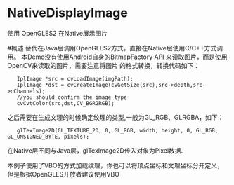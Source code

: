 # NativeDisplayImage
使用 OpenGLES2 在Native展示图片

#概述
替代在Java层调用OpenGLES2方式，直接在Native层使用C/C++方式调用。
本Demo没有使用Android自身的BitmapFactory API 来读取图片，而是使用OpenCV来读取的图片，需要注意将图片
的格式转换，转换代码如下：
```
   IplImage *src = cvLoadImage(imgPath);
   IplImage *dst = cvCreateImage(cvGetSize(src),src->depth,src->nChannels);
   //you should confirm the image type
   cvCvtColor(src,dst,CV_BGR2RGB);
```
之后需要在生成文理的时候确定纹理的类型,一般为GL_RGB、GLRGBA，如下：
 ```
    glTexImage2D(GL_TEXTURE_2D, 0, GL_RGB, width, height, 0, GL_RGB, GL_UNSIGNED_BYTE, pixels);
 ```
在Native层不同与Java层，glTexImage2D传入对象为Pixel数据.

本例子使用了VBO的方式加载纹理，你也可以将顶点坐标和文理坐标分开定义，但是根据OpenGLES开放者建议使用VBO

